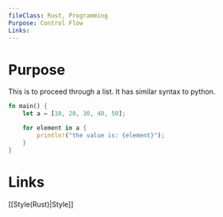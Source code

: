 ```yaml
---
fileClass: Rust, Programming
Purpose: Control Flow
Links: 
---
```

# Purpose
This is to proceed through a list. It has similar syntax to python.

```Rust
fn main() {
    let a = [10, 20, 30, 40, 50];

    for element in a {
        println!("the value is: {element}");
    }
}
```

# Links


[[Style(Rust)|Style]]



